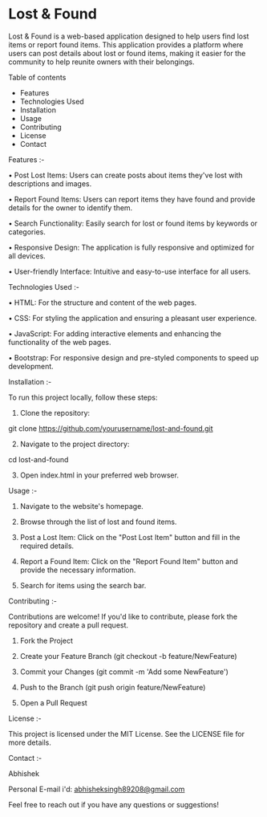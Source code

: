 # Lost & Found

Lost & Found is a web-based application designed to help users find lost items or report found items. This application provides a platform where users can post details about lost or found items, making it easier for the community to help reunite owners with their belongings.

Table of contents
* Features
* Technologies Used
* Installation
* Usage
* Contributing
* License
* Contact

Features :-

•	Post Lost Items: Users can create posts about items they've lost with descriptions and images.

•	Report Found Items: Users can report items they have found and provide details for the owner to identify them.

•	Search Functionality: Easily search for lost or found items by keywords or categories.

•	Responsive Design: The application is fully responsive and optimized for all devices.

•	User-friendly Interface: Intuitive and easy-to-use interface for all users.

Technologies Used :-

•	HTML: For the structure and content of the web pages.

•	CSS: For styling the application and ensuring a pleasant user experience.

•	JavaScript: For adding interactive elements and enhancing the functionality of the web pages.

•	Bootstrap: For responsive design and pre-styled components to speed up development.

Installation :-

To run this project locally, follow these steps:

1.	Clone the repository:

   git clone https://github.com/yourusername/lost-and-found.git
   
2.	Navigate to the project directory:
   
   cd lost-and-found
   
3.	Open index.html in your preferred web browser.

Usage :-

1.	Navigate to the website's homepage.
	
2.	Browse through the list of lost and found items.
  
3.	Post a Lost Item: Click on the "Post Lost Item" button and fill in the required details.
	
4.	Report a Found Item: Click on the "Report Found Item" button and provide the necessary information.
	
5.	Search for items using the search bar.

Contributing :-

Contributions are welcome! If you'd like to contribute, please fork the repository and create a pull request.

1.	Fork the Project
	
2.	Create your Feature Branch (git checkout -b feature/NewFeature)
	
3.	Commit your Changes (git commit -m 'Add some NewFeature')
	
4.	Push to the Branch (git push origin feature/NewFeature)
	
5.	Open a Pull Request

License :-

This project is licensed under the MIT License. See the LICENSE file for more details.

Contact :-

Abhishek

Personal E-mail i'd: abhisheksingh89208@gmail.com


Feel free to reach out if you have any questions or suggestions!

